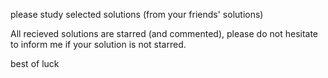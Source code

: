 please study selected solutions (from your friends' solutions)

All recieved solutions are starred (and commented), please do not hesitate to inform me if your solution is not starred. 

best of luck
